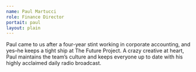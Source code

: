 ```yaml
---
name: Paul Martucci
role: Finance Director 
portait: paul
layout: plain
---
```


Paul came to us after a four-year stint working in corporate accounting, and yes–he keeps a tight ship at The Future Project. A crazy creative at heart, Paul maintains the team’s culture and keeps everyone up to date with his highly acclaimed daily radio broadcast.